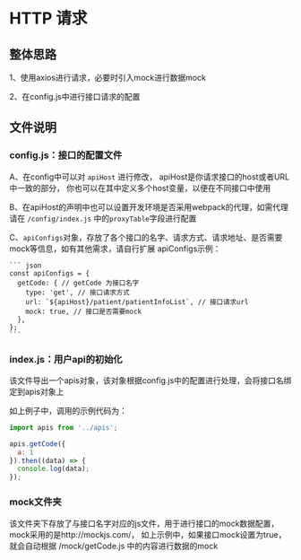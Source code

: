 # HTTP 请求

## 整体思路

1、使用axios进行请求，必要时引入mock进行数据mock

2、在config.js中进行接口请求的配置

## 文件说明

### config.js：接口的配置文件
  A、在config中可以对 `apiHost` 进行修改， apiHost是你请求接口的host或者URL中一致的部分，
  你也可以在其中定义多个host变量，以便在不同接口中使用

  B、在apiHost的声明中也可以设置开发环境是否采用webpack的代理，如需代理请在 `/config/index.js` 中的`proxyTable`字段进行配置

  C、`apiConfigs`对象，存放了各个接口的名字、请求方式、请求地址、是否需要mock等信息，如有其他需求，请自行扩展
    apiConfigs示例：

    ``` json
    const apiConfigs = {
      getCode: { // getCode 为接口名字
        type: 'get', // 接口请求方式
        url: `${apiHost}/patient/patientInfoList`, // 接口请求url
        mock: true, // 接口是否需要mock
      },
    };
    ```
### index.js：用户api的初始化
  该文件导出一个apis对象，该对象根据config.js中的配置进行处理，会将接口名绑定到apis对象上

  如上例子中，调用的示例代码为：

  ``` javascript
  import apis from '../apis';

  apis.getCode({
    a: 1
  }).then((data) => {
    console.log(data);
  });
  ```

### mock文件夹
  该文件夹下存放了与接口名字对应的js文件，用于进行接口的mock数据配置，mock采用的是http://mockjs.com/，
  如上示例中，如果接口mock设置为true，就会自动根据 /mock/getCode.js 中的内容进行数据的mock


